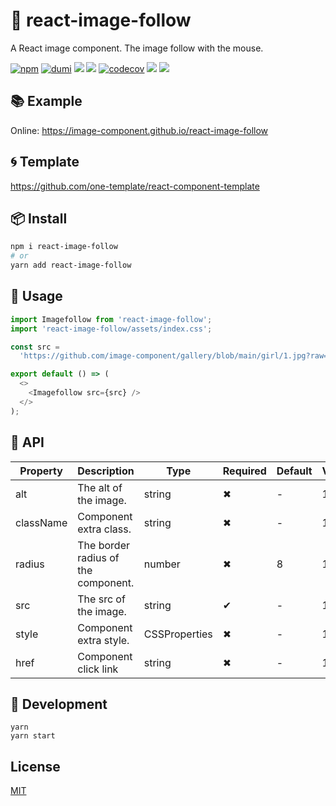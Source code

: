 # 🌈 react-image-follow

A React image component. The image follow with the mouse.

[![npm](https://img.shields.io/npm/v/react-image-follow?style=flat-square&color=orange)](https://www.npmjs.com/package/react-image-follow) [![dumi](https://img.shields.io/badge/docs%20by-dumi-blue?style=flat-square)](https://github.com/umijs/dumi) ![](https://github.com/image-component/react-image-follow/workflows/CI/badge.svg) ![](https://img.shields.io/github/last-commit/image-component/react-image-follow/main?color=%23722ed1&style=flat-square) [![codecov](https://codecov.io/gh/image-component/react-image-follow/branch/main/graph/badge.svg?token=PYD7S8BHOB)](https://codecov.io/gh/image-component/react-image-follow) ![](https://img.shields.io/npm/dt/react-image-follow?color=%23eb2f96&style=flat-square) ![](https://img.shields.io/npm/l/react-image-follow?style=flat-square&color=red)

## 📚 Example

Online: https://image-component.github.io/react-image-follow

## 🌀 Template

https://github.com/one-template/react-component-template

## 📦 Install

```bash
npm i react-image-follow
# or
yarn add react-image-follow
```

## 🎉 Usage

```js
import Imagefollow from 'react-image-follow';
import 'react-image-follow/assets/index.css';

const src =
  'https://github.com/image-component/gallery/blob/main/girl/1.jpg?raw=true';

export default () => (
  <>
    <Imagefollow src={src} />
  </>
);
```

## 📔 API

| Property  | Description                         | Type          | Required | Default | Version |
| --------- | ----------------------------------- | ------------- | -------- | ------- | ------- |
| alt       | The alt of the image.               | string        | ✖        | -       | 1.0.0   |
| className | Component extra class.              | string        | ✖        | -       | 1.0.0   |
| radius    | The border radius of the component. | number        | ✖        | 8       | 1.0.0   |
| src       | The src of the image.               | string        | ✔        | -       | 1.0.0   |
| style     | Component extra style.              | CSSProperties | ✖        | -       | 1.0.0   |
| href      | Component click link                | string        | ✖        | -       | 1.0.0   |

## 🔨 Development

```
yarn
yarn start
```

## License

[MIT](https://github.com/image-component/react-image-follow/blob/main/LICENSE)

